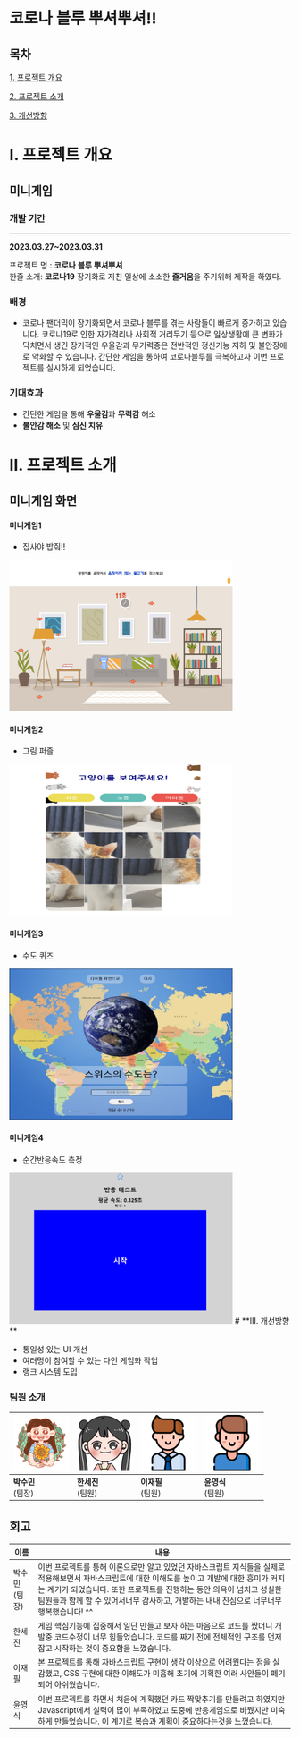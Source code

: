 # 코로나 블루 뿌셔뿌셔!!

## 목차

[1. 프로젝트 개요](#ⅰ-프로젝트-개요)

[2. 프로젝트 소개](#ⅱ-프로젝트-소개)

[3. 개선방향](#ⅲ-개선방향)

# **Ⅰ**. 프로젝트 개요

## 미니게임

### 개발 기간

---

**2023.03.27~2023.03.31**


프로젝트 명 : **코로나 블루 뿌셔뿌셔**<br>
한줄 소개: **코로나19** 장기화로 지친 일상에 소소한 **즐거움**을 주기위해 제작을 하였다.
### 배경

-   코로나 팬더믹이 장기화되면서 코로나 블루를 겪는 사람들이 빠르게 증가하고 있습니다.
코로나19로 인한 자가격리나 사회적 거리두기 등으로 일상생활에 큰 변화가 닥치면서 생긴 장기적인 우울감과 무기력증은 전반적인 정신기능 저하 및 불안장애로 악화할 수 있습니다.
간단한 게임을 통하여 코로나블루를 극복하고자 이번 프로젝트를 실시하게 되었습니다.


### 기대효과

- 간단한 게임을 통해 **우울감**과 **무력감** 해소
- **불안감 해소** 및 **심신 치유**


# **Ⅱ. 프로젝트 소개**

## 미니게임 화면

#### 미니게임1

-   집사야 밥줘!!<br>
<img src="img/집사야밥줘.png"  width="400" height="270">

#### 미니게임2

-   그림 퍼즐<br>
<img src="img/그림 퍼즐.png"  width="400" height="270">

#### 미니게임3

-   수도 퀴즈<br>
<img src="img/수도퀴즈.png"  width="400" height="270">

#### 미니게임4

-   순간반응속도 측정<br>
<img src="img/반응속도.png"  width="400" height="270">
# **Ⅲ. 개선방향**

- 통일성 있는 UI 개선
- 여러명이 참여할 수 있는 다인 게임화 작업
- 랭크 시스템 도입

### 팀원 소개

| <img src="img/여자3.png" alt="수민님" style="zoom: 25%;" width=400 /> | <img src="img/여자4.png" alt="세진님" style="zoom: 25%;" width=400 /> | <img src="img/남자1.png" alt="재필님" style="zoom: 25%;" width=400 /> | <img src="img/남자2.png" alt="영식님" style="zoom: 25%;" width=400 /> |
| -------------------------------------------------- | -------------------------------------------------- | -------------------------------------------------- | -------------------------------------------------- |
| **박수민**<br />(팀장)                             | **한세진**<br />(팀원)                             | **이재필**<br />(팀원)                             | **윤영식**<br />(팀원)                             |

## 회고

| 이름         | 내용 |
| ------------ | ----------------- |
| 박수민(팀장)  | 이번 프로젝트를 통해 이론으로만 알고 있었던 자바스크립트 지식들을 실제로 적용해보면서 자바스크립트에 대한 이해도를 높이고 개발에 대한 흥미가 커지는 계기가 되었습니다. 또한 프로젝트를 진행하는 동안 의욕이 넘치고 성실한 팀원들과 함께 할 수 있어서너무 감사하고, 개발하는 내내 진심으로 너무너무 행복했습니다! ^^
| 한세진       | 게임 핵심기능에 집중해서 일단 만들고 보자 하는 마음으로 코드를 짰더니 개발중 코드수정이 너무 힘들었습니다. 코드를 짜기 전에 전체적인 구조를 먼저 잡고 시작하는 것이 중요함을 느꼈습니다.
| 이재필       | 본 프로젝트를 통해 자바스크립트 구현이 생각 이상으로 어려웠다는 점을 실감했고, CSS 구현에 대한 이해도가 미흡해 초기에 기획한 여러 사안들이 폐기되어 아쉬웠습니다.
| 윤영식       | 이번 프로젝트를 하면서 처음에 계획했던 카드 짝맞추기를 만들려고 하였지만 Javascript에서 실력이 많이 부족하였고 도중에 반응게임으로 바꿨지만 미숙하게 만들었습니다. 이 계기로 복습과 계획이 중요하다는것을 느꼈습니다.   
